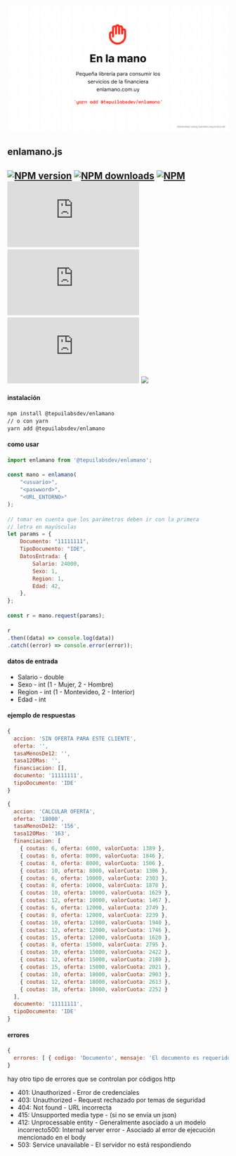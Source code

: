 <p align="center">
	<img src="en-la-mano.png" width="1024">
</p>

## enlamano.js

[![NPM version](https://img.shields.io/npm/v/@tepuilabsdev/enlamano?style=flat-square)](https://www.npmjs.com/package/@tepuilabsdev/enlamano)
[![NPM downloads](https://img.shields.io/npm/dt/@tepuilabsdev/enlamano?style=flat-square)](https://www.npmjs.com/package/@tepuilabsdev/enlamano)
[![NPM](https://img.shields.io/npm/l/@tepuilabsdev/enlamano?style=flat-square)](https://www.npmjs.com/package/@tepuilabsdev/enlamano)
[![GitHub issues](https://img.shields.io/github/issues/TepuiLABS/enlamano.js?style=flat-square)](https://github.com/TepuiLABS/enlamano.js/issues)
[![GitHub forks](https://img.shields.io/github/forks/TepuiLABS/enlamano.js?style=flat-square)](https://github.com/TepuiLABS/enlamano.js/network)
[![GitHub stars](https://img.shields.io/github/stars/TepuiLABS/enlamano.js?style=flat-square)](https://github.com/TepuiLABS/enlamano.js/stargazers)
[![](https://data.jsdelivr.com/v1/package/npm/@tepuilabsdev/enlamano/badge)](https://www.jsdelivr.com/package/npm/@tepuilabsdev/enlamano)
---

#### instalación

```bash
npm install @tepuilabsdev/enlamano
// o con yarn
yarn add @tepuilabsdev/enlamano
```



#### como usar


```javascript
import enlamano from '@tepuilabsdev/enlamano';

const mano = enlamano(
    "<usuario>",
    "<paswword>",
    "<URL_ENTORNO>"
);

// tomar en cuenta que los parámetros deben ir con la primera
// letra en mayúsculas
let params = {
    Documento: "11111111",
    TipoDocumento: "IDE",
    DatosEntrada: {
        Salario: 24000,
        Sexo: 1,
        Region: 1,
        Edad: 42,
    },
};

const r = mano.request(params);

r
.then((data) => console.log(data))
.catch((error) => console.error(error));

```

#### datos de entrada
- Salario - double
- Sexo - int (1 - Mujer, 2 - Hombre)
- Region - int (1 - Montevideo, 2 - Interior)
- Edad - int

#### ejemplo de respuestas

```javascript
{
  accion: 'SIN OFERTA PARA ESTE CLIENTE',
  oferta: '',
  tasaMenosDe12: '',
  tasa12OMas: '',
  financiacion: [],
  documento: '11111111',
  tipoDocumento: 'IDE'
}
```


```javascript
{
  accion: 'CALCULAR OFERTA',
  oferta: '18000',
  tasaMenosDe12: '156',
  tasa12OMas: '163',
  financiacion: [
    { coutas: 6, oferta: 6000, valorCuota: 1389 },
    { coutas: 6, oferta: 8000, valorCuota: 1846 },
    { coutas: 8, oferta: 8000, valorCuota: 1506 },
    { coutas: 10, oferta: 8000, valorCuota: 1306 },
    { coutas: 6, oferta: 10000, valorCuota: 2303 },
    { coutas: 8, oferta: 10000, valorCuota: 1878 },
    { coutas: 10, oferta: 10000, valorCuota: 1629 },
    { coutas: 12, oferta: 10000, valorCuota: 1467 },
    { coutas: 6, oferta: 12000, valorCuota: 2749 },
    { coutas: 8, oferta: 12000, valorCuota: 2239 },
    { coutas: 10, oferta: 12000, valorCuota: 1940 },
    { coutas: 12, oferta: 12000, valorCuota: 1746 },
    { coutas: 15, oferta: 12000, valorCuota: 1620 },
    { coutas: 8, oferta: 15000, valorCuota: 2795 },
    { coutas: 10, oferta: 15000, valorCuota: 2422 },
    { coutas: 12, oferta: 15000, valorCuota: 2180 },
    { coutas: 15, oferta: 15000, valorCuota: 2021 },
    { coutas: 10, oferta: 18000, valorCuota: 2903 },
    { coutas: 12, oferta: 18000, valorCuota: 2613 },
    { coutas: 18, oferta: 18000, valorCuota: 2252 }
  ],
  documento: '11111111',
  tipoDocumento: 'IDE'
}
```

#### errores

```javascript
{
  errores: [ { codigo: 'Documento', mensaje: 'El documento es requerido.' } ]
}
```

hay otro tipo de errores que se controlan por códigos http

- 401: Unauthorized ​-​ Error de credenciales
- 403: Unauthorized ​-​ Request rechazado por temas de seguridad
- 404: Not found ​-​ URL incorrecta
- 415: Unsupported media type ​-​ (si no se envía un json)
- 412: Unprocessable entity ​-​ Generalmente asociado a un modelo incorrecto500: Internal server error ​-​ Asociado al error de ejecución mencionado en el body
- 503: Service unavailable ​-​ El servidor no está respondiendo
